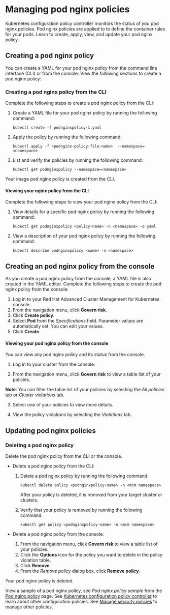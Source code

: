 # Managing pod nginx policies

Kubernetes configuration policy controller monitors the status of you pod nginx policies. Pod nginx policies are applied to to define the container rules for your pods. Learn to create, apply, view, and update your pod nginx policy.

## Creating a pod nginx policy

You can create a YAML for your pod nginx policy from the command line interface (CLI) or from the console. View the following sections to create a pod nginx policy:

### Creating a pod nginx policy from the CLI

Complete the following steps to create a pod nginx policy from the CLI:

1. Create a YAML file for your pod nginx policy by running the following command:

   ```
   kubectl create -f podnginxpolicy-1.yaml
   ```

2. Apply the policy by running the following command:

   ```
   kubectl apply -f <podnginx-policy-file-name>  --namespace=<namespace>
   ```

3. List and verify the policies by running the following command:

   ```
   kubectl get podnginxpolicy --namespace=<namespace>
   ```

Your image pod nginx policy is created from the CLI.

#### Viewing your nginx policy from the CLI 

Complete the following steps to view your pod nginx policy from the CLI:

1. View details for a specific pod nginx policy by running the following command:

   ```
   kubectl get podnginxpolicy <policy-name> -n <namespace> -o yaml
   ```

2. View a description of your pod nginx policy by running the following command:

   ```
   kubectl describe podnginxpolicy <name> -n <namespace>
   ```

## Creating an pod nginx policy from the console

As you create a pod nginx policy from the console, a YAML file is also created in the YAML editor. Complete the following steps to create the pod nginx policy from the console:

1. Log in to your Red Hat Advanced Cluster Management for Kubernetes console.
2. From the navigation menu, click **Govern risk**.
3. Click **Create policy**.
4. Select **Pod** from the _Specifications_ field. Parameter values are automatically set. You can edit your values.
5. Click **Create**.

#### Viewing your pod nginx policy from the console

You can view any pod nginx policy and its status from the console.

1. Log in to your cluster from the console.

2. From the navigation menu, click **Govern risk** to view a table list of your policies.

  **Note**: You can filter the table list of your policies by selecting the _All policies_ tab or _Cluster violations_ tab.

3. Select one of your policies to view more details.

4. View the policy violations by selecting the _Violations_ tab.

## Updating pod nginx policies

### Deleting a pod nginx policy

Delete the pod nginx policy from the CLI or the console.

* Delete a pod nginx policy from the CLI:

  1. Delete a pod nginx policy by running the following command: <!--verify command `namespace`-->

      ```
      kubectl delete policy <podnginxpolicy-name> -n <mcm namespace>  
      ```

      After your policy is deleted, it is removed from your target cluster or clusters.

  2. Verify that your policy is removed by running the following command:

      ```
      kubectl get policy <podnginxpolicy-name> -n <mcm namespace>
      ```

* Delete a pod nginx policy from the console:

  1. From the navigation menu, click **Govern risk** to view a table list of your policies.
  2. Click the **Options** icon for the policy you want to delete in the policy violation table.
  3. Click **Remove**.
  4. From the _Remove policy_ dialog box, click **Remove policy**.

Your pod nginx policy is deleted.

View a sample of a pod nginx policy, see _Pod nginx policy sample_ from the [Pod nginx policy](pod_nginx_policy.md) page. See [Kubernetes configuration policy controller](config_policy_ctrl.md) to learn about other configuration policies. See [Manage security policies](manage_policy_overview.md) to manage other policies.
